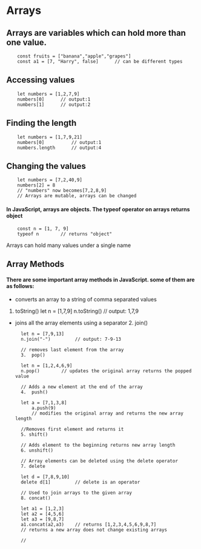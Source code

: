 # Arrays
## Arrays are variables which can hold more than one value.
        const fruits = ["banana","apple","grapes"]
        const a1 = [7, "Harry", false]      // can be different types

## Accessing values
        let numbers = [1,2,7,9]
        numbers[0]      // output:1
        numbers[1]      // output:2

## Finding the length
        let numbers = [1,7,9,21]
        numbers[0]          // output:1
        numbers.length      // output:4

## Changing the values
        let numbers = [7,2,40,9]
        numbers[2] = 8      
        // "numbers" now becomes[7,2,8,9]
        // Arrays are mutable, arrays can be changed

#### In JavaScript, arrays are objects. The typeof operator on arrays returns object
        const n = [1, 7, 9]
        typeof n        // returns "object"

Arrays can hold many values under a single name

## Array Methods
#### There are some important array methods in JavaScript. some of them are as follows:
              
* converts an array to a string of comma separated values
1. toString()
        let n = [1,7,9]
        n.toString()        // output: 1,7,9

* joins all the array elements using a separator
        2.  join()

        let n = [7,9,13]
        n.join("-")         // output: 7-9-13

        // removes last element from the array
        3.  pop()

        let n = [1,2,4,6,9]
        n.pop()        // updates the original array returns the popped value

        // Adds a new element at the end of the array
        4.  push()

        let a = [7,1,3,8]
            a.push(9)
            // modifies the original array and returns the new array length

        //Removes first element and returns it
        5. shift()

        // Adds element to the beginning returns new array length
        6. unshift()

        // Array elements can be deleted using the delete operator
        7. delete

        let d = [7,8,9,10]
        delete d[1]         // delete is an operator

        // Used to join arrays to the given array
        8. concat()

        let a1 = [1,2,3]
        let a2 = [4,5,6]
        let a3 = [9,8,7]
        a1.concat(a2,a3)    // returns [1,2,3,4,5,6,9,8,7]
        // returns a new array does not change existing arrays

        //


